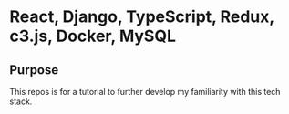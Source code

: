 # React, Django, TypeScript, Redux, c3.js, Docker, MySQL

## Purpose
This repos is for a tutorial to further develop my familiarity with this tech stack.